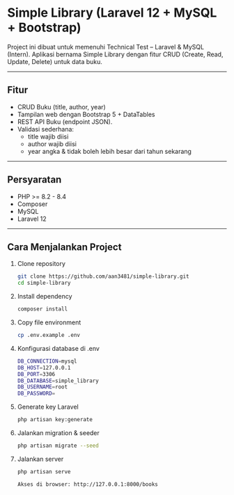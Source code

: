 # Simple Library (Laravel 12 + MySQL + Bootstrap)

Project ini dibuat untuk memenuhi Technical Test – Laravel & MySQL (Intern).
Aplikasi bernama Simple Library dengan fitur CRUD (Create, Read, Update, Delete) untuk data buku.

---

## Fitur
- CRUD Buku (title, author, year)
- Tampilan web dengan Bootstrap 5 + DataTables
- REST API Buku (endpoint JSON).
- Validasi sederhana:
  - title wajib diisi
  - author wajib diisi
  - year angka & tidak boleh lebih besar dari tahun sekarang

---

## Persyaratan
- PHP >= 8.2 - 8.4
- Composer
- MySQL
- Laravel 12


---

## Cara Menjalankan Project

1. Clone repository
   ```bash
   git clone https://github.com/aan3481/simple-library.git
   cd simple-library

2. Install dependency
   ```bash
   composer install

3. Copy file environment
   ```bash
   cp .env.example .env

4. Konfigurasi database di .env
   ```bash
   DB_CONNECTION=mysql
   DB_HOST=127.0.0.1
   DB_PORT=3306
   DB_DATABASE=simple_library
   DB_USERNAME=root
   DB_PASSWORD=

5. Generate key Laravel
   ```bash
   php artisan key:generate

6. Jalankan migration & seeder
   ```bash
   php artisan migrate --seed

7. Jalankan server
   ```bash
   php artisan serve
   
   Akses di browser: http://127.0.0.1:8000/books
